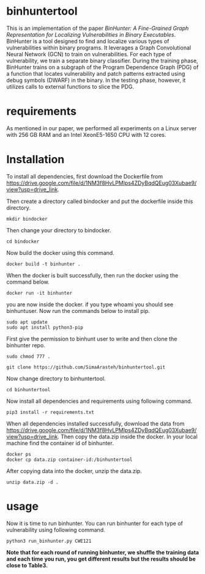 # binhuntertool

This is an implementation of the paper *BinHunter: A Fine-Grained Graph Representation for Localizing Vulnerabilities in Binary Executables*. BinHunter is a tool designed to find and localize various types of vulnerabilities within binary programs. It leverages a Graph Convolutional Neural Network (GCN) to train on vulnerabilities. For each type of vulnerability, we train a separate binary classifier. During the training phase, BinHunter trains on a subgraph of the Program Dependence Graph (PDG) of a function that locates vulnerability and patch patterns extracted using debug symbols (DWARF) in the binary. In the testing phase, however, it utilizes calls to external functions to slice the PDG.
# requirements

As mentioned in our paper, we performed all experiments on a Linux server with 256 GB RAM and an Intel XeonE5-1650 CPU with 12 cores. 


# Installation

To install all dependencies, first download the Dockerfile from https://drive.google.com/file/d/1NM3f8HvLPMlps4ZDyBqdQEug03Xubae9/view?usp=drive_link.

Then create a directory called bindocker and put the dockerfile inside this directory. 

```
mkdir bindocker
```
Then change your directory to bindocker.

```
cd bindocker
```

Now build the docker using this command.

```
docker build -t binhunter .
```

When the docker is built successfully, then run the docker using the command below.

```
docker run -it binhunter
```

you are now inside the docker. if you type whoami you should see binhuntuser. Now run the commands below to install pip.

```
sudo apt update
sudo apt install python3-pip
```

First give the permission to binhunt user to write and then clone the binhunter repo.

```
sudo chmod 777 .

git clone https://github.com/SimaArasteh/binhuntertool.git
```
Now change directory to binhuntertool. 
```
cd binhuntertool
```
Now install all dependencies and requirements using following command.

```
pip3 install -r requirements.txt

```
When all dependencies installed successfully, download the data from https://drive.google.com/file/d/1NM3f8HvLPMlps4ZDyBqdQEug03Xubae9/view?usp=drive_link. Then copy the data.zip inside the docker. In your local machine find the container id of binhunter. 

```
docker ps
docker cp data.zip container-id:/binhuntertool
```
After copying data into the docker, unzip the data.zip.

```
unzip data.zip -d .
```

# usage

Now it is time to run binhunter. You can run binhunter for each type of vulnerability using following command.
```
python3 run_binhunter.py CWE121 
```

**Note that for each round of running binhunter, we shuffle the training data and each time you run, you get different results but the results should be close to Table3.**